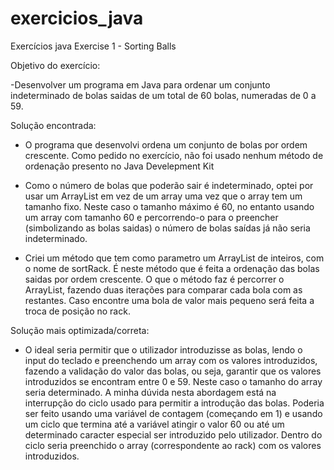 # exercicios_java
Exercícios java
Exercise 1 - Sorting Balls

Objetivo do exercício:

-Desenvolver um programa em Java para ordenar um conjunto indeterminado de bolas saidas de um total de 60 bolas, numeradas de 0 a 59.

Solução encontrada:

- O programa que desenvolvi ordena um conjunto de bolas por ordem crescente. Como pedido no exercício, não foi usado nenhum método de ordenação presento no Java Develepment Kit

- Como o número de bolas que poderão sair é indeterminado, optei por usar um ArrayList em vez de um array uma vez que o array tem um tamanho fixo. Neste caso o tamanho máximo é 60, no entanto usando um array com tamanho 60 e percorrendo-o para o preencher (simbolizando as bolas saidas) o número de bolas saídas já não seria indeterminado.

- Criei um método que tem como parametro um ArrayList de inteiros, com o nome de sortRack. É neste método que é feita a ordenação das bolas saidas por ordem crescente. O que o método faz é percorrer o ArrayList, fazendo duas iterações para comparar cada bola com as restantes. Caso encontre uma bola de valor mais pequeno será feita a troca de posição no rack.

Solução mais optimizada/correta:

- O ideal seria permitir que o utilizador introduzisse as bolas, lendo o input do teclado e preenchendo um array com os valores introduzidos, fazendo a validação do valor das bolas, ou seja, garantir que os valores introduzidos se encontram entre 0 e 59. Neste caso o tamanho do array seria determinado.
A minha dúvida nesta abordagem está na interrupção do ciclo usado para permitir a introdução das bolas. Poderia ser feito usando uma variável de contagem (começando em 1) e usando um ciclo que termina até a variável atingir o valor 60 ou até um determinado caracter especial ser introduzido pelo utilizador. Dentro do ciclo seria preenchido o array (correspondente ao rack) com os valores introduzidos.
